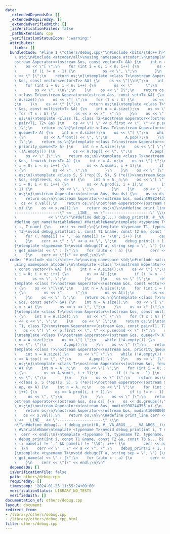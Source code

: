 ```yaml
---
data:
  _extendedDependsOn: []
  _extendedRequiredBy: []
  _extendedVerifiedWith: []
  _isVerificationFailed: false
  _pathExtension: cpp
  _verificationStatusIcon: ':warning:'
  attributes:
    links: []
  bundledCode: "#line 1 \"others/debug.cpp\"\n#include <bits/stdc++.h>\nusing namespace\
    \ std;\n#include <atcoder/all>\nusing namespace atcoder;\n\ntemplate <class T>\n\
    ostream &operator<<(ostream &os, const vector<T> &A) {\n    int n = A.size();\n\
    \    os << \"[ \";\n    for (int i = 0; i < n; i++) {\n        os << A[i];\n \
    \       if (i != n - 1) {\n            os << \", \";\n        }\n    }\n    os\
    \ << \" ]\";\n    return os;\n}\ntemplate <class T>\nostream &operator<<(ostream\
    \ &os, const vector<vector<T>> &A) {\n    os << \"[\\n\";\n    int n = A.size();\n\
    \    for (int i = 0; i < n; i++) {\n        os << \"      \";\n        os << A[i];\n\
    \        os << \", \\n\";\n    }\n    os << \" ]\";\n    return os;\n}\ntemplate\
    \ <class T>\nostream &operator<<(ostream &os, const set<T> &A) {\n    int n =\
    \ A.size();\n    os << \"[ \";\n    for (T x : A) {\n        os << x << \", \"\
    ;\n    }\n    os << \" ]\";\n    return os;\n}\ntemplate <class T>\nostream &operator<<(ostream\
    \ &os, const multiset<T> &A) {\n    int n = A.size();\n    os << \"[ \";\n   \
    \ for (T x : A) {\n        os << x << \", \";\n    }\n    os << \" ]\";\n    return\
    \ os;\n}\ntemplate <class T1, class T2>\nostream &operator<<(ostream &os, const\
    \ pair<T1, T2> &p) {\n    os << \"( \" << p.first << \", \" << p.second << \"\
    \ )\";\n    return os;\n}\ntemplate <class T>\nostream &operator<<(ostream &os,\
    \ queue<T> A) {\n    int n = A.size();\n    os << \"[ \";\n    while (!A.empty())\
    \ {\n        os << A.front() << \", \";\n        A.pop();\n    }\n    os << \"\
    \ ]\";\n    return os;\n}\ntemplate <class T>\nostream &operator<<(ostream &os,\
    \ priority_queue<T> A) {\n    int n = A.size();\n    os << \"[ \";\n    while\
    \ (!A.empty()) {\n        os << A.top() << \", \";\n        A.pop();\n    }\n\
    \    os << \" ]\";\n    return os;\n}\ntemplate <class T>\nostream &operator<<(ostream\
    \ &os, fenwick_tree<T> A) {\n    int n = A._n;\n    os << \"[ \";\n    for (int\
    \ i = 0; i < n; i++) {\n        os << A.sum(i, i + 1);\n        if (i != n - 1)\
    \ {\n            os << \", \";\n        }\n    }\n    os << \" ]\";\n    return\
    \ os;\n}\ntemplate <class S, S (*op)(S, S), S (*e)()>\nostream &operator<<(ostream\
    \ &os, segtree<S, op, e> A) {\n    int n = A._n;\n    os << \"[ \";\n    for (int\
    \ i = 0; i < n; i++) {\n        os << A.prod(i, i + 1);\n        if (i != n -\
    \ 1) {\n            os << \", \";\n        }\n    }\n    os << \" ]\";\n    return\
    \ os;\n}\nostream &operator<<(ostream &os, dsu ds) {\n    os << ds.groups();\n\
    \    return os;\n}\nostream &operator<<(ostream &os, modint998244353 x) {\n  \
    \  os << x.val();\n    return os;\n}\nostream &operator<<(ostream &os, modint1000000007\
    \ x) {\n    os << x.val();\n    return os;\n}\n\n#define print_line cerr << \"\
    --------------------\" << __LINE__ << \"--------------------\" \\\n          \
    \              << \"\\n\"\n#define debug(...) debug_print(0, #__VA_ARGS__, __VA_ARGS__)\n\
    #define get_name(VariableName) #VariableName\ntemplate <typename T>\nvoid debug_print(int\
    \ i, T name) {\n    cerr << endl;\n}\ntemplate <typename T1, typename T2, typename...\
    \ T3>\nvoid debug_print(int i, const T1 &name, const T2 &a, const T3 &... b) {\n\
    \    for (; name[i] != ',' && name[i] != '\\0'; i++) {\n        cerr << name[i];\n\
    \    }\n    cerr << \" : \" << a << \", \";\n    debug_print(i + 1, name, b...);\n\
    }\ntemplate <typename T>\nvoid debugc(T a, string sep = \", \") {\n    cerr <<\
    \ get_name(a) << \" : [\";\n    for (auto x : a) {\n        cerr << x << sep;\n\
    \    }\n    cerr << \"]\" << endl;\n}\n"
  code: "#include <bits/stdc++.h>\nusing namespace std;\n#include <atcoder/all>\n\
    using namespace atcoder;\n\ntemplate <class T>\nostream &operator<<(ostream &os,\
    \ const vector<T> &A) {\n    int n = A.size();\n    os << \"[ \";\n    for (int\
    \ i = 0; i < n; i++) {\n        os << A[i];\n        if (i != n - 1) {\n     \
    \       os << \", \";\n        }\n    }\n    os << \" ]\";\n    return os;\n}\n\
    template <class T>\nostream &operator<<(ostream &os, const vector<vector<T>> &A)\
    \ {\n    os << \"[\\n\";\n    int n = A.size();\n    for (int i = 0; i < n; i++)\
    \ {\n        os << \"      \";\n        os << A[i];\n        os << \", \\n\";\n\
    \    }\n    os << \" ]\";\n    return os;\n}\ntemplate <class T>\nostream &operator<<(ostream\
    \ &os, const set<T> &A) {\n    int n = A.size();\n    os << \"[ \";\n    for (T\
    \ x : A) {\n        os << x << \", \";\n    }\n    os << \" ]\";\n    return os;\n\
    }\ntemplate <class T>\nostream &operator<<(ostream &os, const multiset<T> &A)\
    \ {\n    int n = A.size();\n    os << \"[ \";\n    for (T x : A) {\n        os\
    \ << x << \", \";\n    }\n    os << \" ]\";\n    return os;\n}\ntemplate <class\
    \ T1, class T2>\nostream &operator<<(ostream &os, const pair<T1, T2> &p) {\n \
    \   os << \"( \" << p.first << \", \" << p.second << \" )\";\n    return os;\n\
    }\ntemplate <class T>\nostream &operator<<(ostream &os, queue<T> A) {\n    int\
    \ n = A.size();\n    os << \"[ \";\n    while (!A.empty()) {\n        os << A.front()\
    \ << \", \";\n        A.pop();\n    }\n    os << \" ]\";\n    return os;\n}\n\
    template <class T>\nostream &operator<<(ostream &os, priority_queue<T> A) {\n\
    \    int n = A.size();\n    os << \"[ \";\n    while (!A.empty()) {\n        os\
    \ << A.top() << \", \";\n        A.pop();\n    }\n    os << \" ]\";\n    return\
    \ os;\n}\ntemplate <class T>\nostream &operator<<(ostream &os, fenwick_tree<T>\
    \ A) {\n    int n = A._n;\n    os << \"[ \";\n    for (int i = 0; i < n; i++)\
    \ {\n        os << A.sum(i, i + 1);\n        if (i != n - 1) {\n            os\
    \ << \", \";\n        }\n    }\n    os << \" ]\";\n    return os;\n}\ntemplate\
    \ <class S, S (*op)(S, S), S (*e)()>\nostream &operator<<(ostream &os, segtree<S,\
    \ op, e> A) {\n    int n = A._n;\n    os << \"[ \";\n    for (int i = 0; i < n;\
    \ i++) {\n        os << A.prod(i, i + 1);\n        if (i != n - 1) {\n       \
    \     os << \", \";\n        }\n    }\n    os << \" ]\";\n    return os;\n}\n\
    ostream &operator<<(ostream &os, dsu ds) {\n    os << ds.groups();\n    return\
    \ os;\n}\nostream &operator<<(ostream &os, modint998244353 x) {\n    os << x.val();\n\
    \    return os;\n}\nostream &operator<<(ostream &os, modint1000000007 x) {\n \
    \   os << x.val();\n    return os;\n}\n\n#define print_line cerr << \"--------------------\"\
    \ << __LINE__ << \"--------------------\" \\\n                        << \"\\\
    n\"\n#define debug(...) debug_print(0, #__VA_ARGS__, __VA_ARGS__)\n#define get_name(VariableName)\
    \ #VariableName\ntemplate <typename T>\nvoid debug_print(int i, T name) {\n  \
    \  cerr << endl;\n}\ntemplate <typename T1, typename T2, typename... T3>\nvoid\
    \ debug_print(int i, const T1 &name, const T2 &a, const T3 &... b) {\n    for\
    \ (; name[i] != ',' && name[i] != '\\0'; i++) {\n        cerr << name[i];\n  \
    \  }\n    cerr << \" : \" << a << \", \";\n    debug_print(i + 1, name, b...);\n\
    }\ntemplate <typename T>\nvoid debugc(T a, string sep = \", \") {\n    cerr <<\
    \ get_name(a) << \" : [\";\n    for (auto x : a) {\n        cerr << x << sep;\n\
    \    }\n    cerr << \"]\" << endl;\n}\n"
  dependsOn: []
  isVerificationFile: false
  path: others/debug.cpp
  requiredBy: []
  timestamp: '2024-01-25 11:55:24+09:00'
  verificationStatus: LIBRARY_NO_TESTS
  verifiedWith: []
documentation_of: others/debug.cpp
layout: document
redirect_from:
- /library/others/debug.cpp
- /library/others/debug.cpp.html
title: others/debug.cpp
---
```

